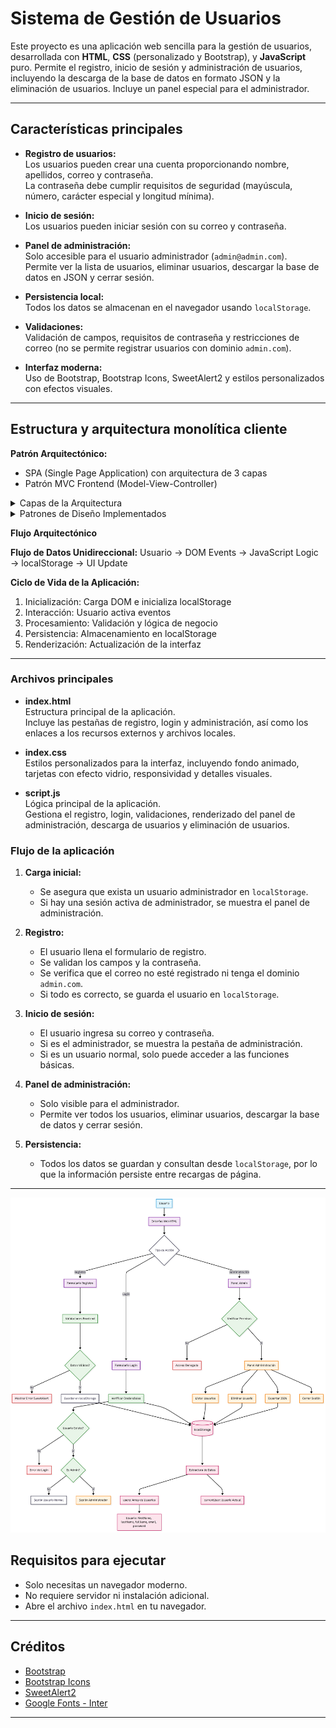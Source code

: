 # Sistema de Gestión de Usuarios

Este proyecto es una aplicación web sencilla para la gestión de usuarios, desarrollada con **HTML**, **CSS** (personalizado y Bootstrap), y **JavaScript** puro. Permite el registro, inicio de sesión y administración de usuarios, incluyendo la descarga de la base de datos en formato JSON y la eliminación de usuarios. Incluye un panel especial para el administrador.

---

## Características principales

- **Registro de usuarios:**  
  Los usuarios pueden crear una cuenta proporcionando nombre, apellidos, correo y contraseña.  
  La contraseña debe cumplir requisitos de seguridad (mayúscula, número, carácter especial y longitud mínima).

- **Inicio de sesión:**  
  Los usuarios pueden iniciar sesión con su correo y contraseña.

- **Panel de administración:**  
  Solo accesible para el usuario administrador (`admin@admin.com`).  
  Permite ver la lista de usuarios, eliminar usuarios, descargar la base de datos en JSON y cerrar sesión.

- **Persistencia local:**  
  Todos los datos se almacenan en el navegador usando `localStorage`.

- **Validaciones:**  
  Validación de campos, requisitos de contraseña y restricciones de correo (no se permite registrar usuarios con dominio `admin.com`).

- **Interfaz moderna:**  
  Uso de Bootstrap, Bootstrap Icons, SweetAlert2 y estilos personalizados con efectos visuales.

---

## Estructura y arquitectura monolítica cliente


**Patrón Arquitectónico:**

* SPA (Single Page Application) con arquitectura de 3 capas
* Patrón MVC Frontend (Model-View-Controller)

<details>
<summary>Capas de la Arquitectura</summary>

### Capa de Presentación (View)

* HTML5 (Estructura semántica)
* Bootstrap 5 (Framework CSS)
* Bootstrap Icons (Iconografía)
* SweetAlert2 (Notificaciones)
* CSS personalizado (Estilos)

### Capa de Lógica (Controller)

Archivo: `script.js`

* Event Handlers (Eventos DOM)
* Validation Logic (Validaciones)
* Business Rules (Reglas de negocio)
* State Management (Gestión de estado)
* UI Updates (Actualización interfaz)

### Capa de Datos (Model)

Uso de `localStorage`

* `users[]` (Colección usuarios)
* `currentUser{}` (Usuario activo)
* JSON Structure (Estructura de datos)

</details>

<details>
<summary>Patrones de Diseño Implementados</summary>

* MVC para separación de responsabilidades
* SPA para carga dinámica
* Uso de patrones modulares en JavaScript

</details>

**Flujo Arquitectónico**

**Flujo de Datos Unidireccional:**
Usuario → DOM Events → JavaScript Logic → localStorage → UI Update

**Ciclo de Vida de la Aplicación:**

1. Inicialización: Carga DOM e inicializa localStorage
2. Interacción: Usuario activa eventos
3. Procesamiento: Validación y lógica de negocio
4. Persistencia: Almacenamiento en localStorage
5. Renderización: Actualización de la interfaz

---

### Archivos principales

- **index.html**  
  Estructura principal de la aplicación.  
  Incluye las pestañas de registro, login y administración, así como los enlaces a los recursos externos y archivos locales.

- **index.css**  
  Estilos personalizados para la interfaz, incluyendo fondo animado, tarjetas con efecto vidrio, responsividad y detalles visuales.

- **script.js**  
  Lógica principal de la aplicación.  
  Gestiona el registro, login, validaciones, renderizado del panel de administración, descarga de usuarios y eliminación de usuarios.

### Flujo de la aplicación

1. **Carga inicial:**  
   - Se asegura que exista un usuario administrador en `localStorage`.
   - Si hay una sesión activa de administrador, se muestra el panel de administración.

2. **Registro:**  
   - El usuario llena el formulario de registro.
   - Se validan los campos y la contraseña.
   - Se verifica que el correo no esté registrado ni tenga el dominio `admin.com`.
   - Si todo es correcto, se guarda el usuario en `localStorage`.

3. **Inicio de sesión:**  
   - El usuario ingresa su correo y contraseña.
   - Si es el administrador, se muestra la pestaña de administración.
   - Si es un usuario normal, solo puede acceder a las funciones básicas.

4. **Panel de administración:**  
   - Solo visible para el administrador.
   - Permite ver todos los usuarios, eliminar usuarios, descargar la base de datos y cerrar sesión.

5. **Persistencia:**  
   - Todos los datos se guardan y consultan desde `localStorage`, por lo que la información persiste entre recargas de página.

---

![Diagrama del flujo](Diagrama.png)



## Requisitos para ejecutar

- Solo necesitas un navegador moderno.
- No requiere servidor ni instalación adicional.
- Abre el archivo `index.html` en tu navegador.

---


## Créditos

- [Bootstrap](https://getbootstrap.com/)
- [Bootstrap Icons](https://icons.getbootstrap.com/)
- [SweetAlert2](https://sweetalert2.github.io/)
- [Google Fonts - Inter](https://fonts.google.com/specimen/Inter)

---


